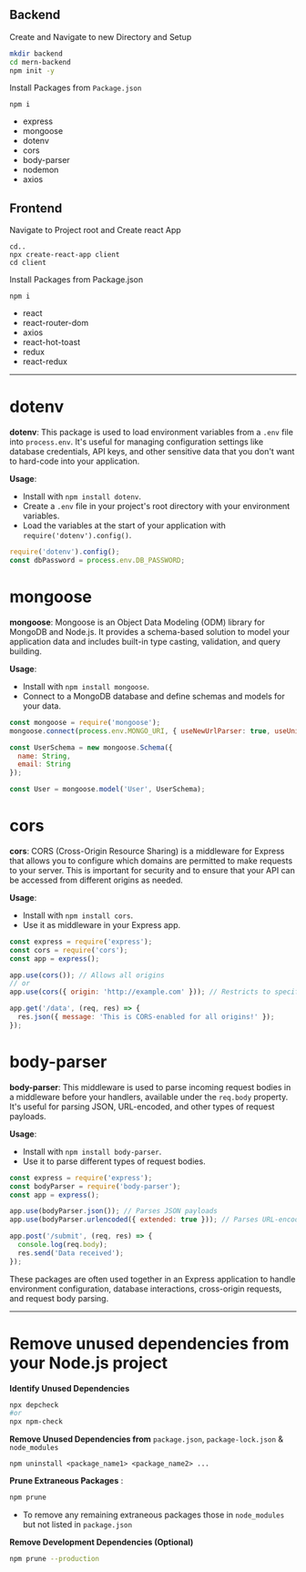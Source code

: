
## Backend

Create and Navigate to new Directory and Setup
```sh
mkdir backend
cd mern-backend
npm init -y
```

Install Packages from `Package.json`
```
npm i
```

- express
- mongoose
- dotenv
- cors
- body-parser
- nodemon
- axios

## Frontend

Navigate to Project root and Create react App
```
cd..
npx create-react-app client
cd client
```

Install Packages from Package.json
```
npm i
```

- react
- react-router-dom
- axios
- react-hot-toast
- redux
- react-redux

---

# dotenv
**dotenv**: This package is used to load environment variables from a `.env` file into `process.env`. It's useful for managing configuration settings like database credentials, API keys, and other sensitive data that you don't want to hard-code into your application. 

   **Usage**:
   - Install with `npm install dotenv`.
   - Create a `.env` file in your project's root directory with your environment variables.
   - Load the variables at the start of your application with `require('dotenv').config()`.

   ```js
   require('dotenv').config();
   const dbPassword = process.env.DB_PASSWORD;
   ```

# mongoose

 **mongoose**: Mongoose is an Object Data Modeling (ODM) library for MongoDB and Node.js. It provides a schema-based solution to model your application data and includes built-in type casting, validation, and query building.

   **Usage**:
   - Install with `npm install mongoose`.
   - Connect to a MongoDB database and define schemas and models for your data.

   ```js
   const mongoose = require('mongoose');
   mongoose.connect(process.env.MONGO_URI, { useNewUrlParser: true, useUnifiedTopology: true });

   const UserSchema = new mongoose.Schema({
     name: String,
     email: String
   });

   const User = mongoose.model('User', UserSchema);
   ```

# cors

 **cors**: CORS (Cross-Origin Resource Sharing) is a middleware for Express that allows you to configure which domains are permitted to make requests to your server. This is important for security and to ensure that your API can be accessed from different origins as needed.

   **Usage**:
   - Install with `npm install cors`.
   - Use it as middleware in your Express app.

   ```js
   const express = require('express');
   const cors = require('cors');
   const app = express();

   app.use(cors()); // Allows all origins
   // or
   app.use(cors({ origin: 'http://example.com' })); // Restricts to specific origin

   app.get('/data', (req, res) => {
     res.json({ message: 'This is CORS-enabled for all origins!' });
   });
   ```

# body-parser

**body-parser**: This middleware is used to parse incoming request bodies in a middleware before your handlers, available under the `req.body` property. It's useful for parsing JSON, URL-encoded, and other types of request payloads.

   **Usage**:
   - Install with `npm install body-parser`.
   - Use it to parse different types of request bodies.

   ```js
   const express = require('express');
   const bodyParser = require('body-parser');
   const app = express();

   app.use(bodyParser.json()); // Parses JSON payloads
   app.use(bodyParser.urlencoded({ extended: true })); // Parses URL-encoded payloads

   app.post('/submit', (req, res) => {
     console.log(req.body);
     res.send('Data received');
   });
   ```

These packages are often used together in an Express application to handle environment configuration, database interactions, cross-origin requests, and request body parsing.


---
# Remove unused dependencies from your Node.js project

**Identify Unused Dependencies**
```sh
npx depcheck
#or
npx npm-check
```

**Remove Unused Dependencies from** `package.json`, `package-lock.json` & `node_modules`
```
npm uninstall <package_name1> <package_name2> ...
```

**Prune Extraneous Packages** : 
```sh
npm prune
```
- To remove any remaining extraneous packages those in `node_modules` but not listed in `package.json`

**Remove Development Dependencies (Optional)**
```sh
npm prune --production
```
